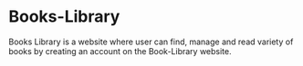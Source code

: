 # Books-Library
Books Library is a website where user can find, manage and read variety of books by creating an account on the Book-Library website.
